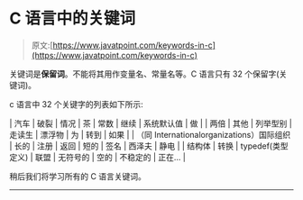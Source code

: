 # C 语言中的关键词

> 原文:[https://www.javatpoint.com/keywords-in-c](https://www.javatpoint.com/keywords-in-c)

关键词是**保留词**。不能将其用作变量名、常量名等。C 语言只有 32 个保留字(关键词)。

c 语言中 32 个关键字的列表如下所示:

| 汽车 | 破裂 | 情况 | 茶 | 常数 | 继续 | 系统默认值 | 做 |
| 两倍 | 其他 | 列举型别 | 走读生 | 漂浮物 | 为 | 转到 | 如果 |
| （同 Internationalorganizations）国际组织 | 长的 | 注册 | 返回 | 短的 | 签名 | 西泽夫 | 静电 |
| 结构体 | 转换 | typedef(类型定义) | 联盟 | 无符号的 | 空的 | 不稳定的 | 正在… |

稍后我们将学习所有的 C 语言关键词。

* * *